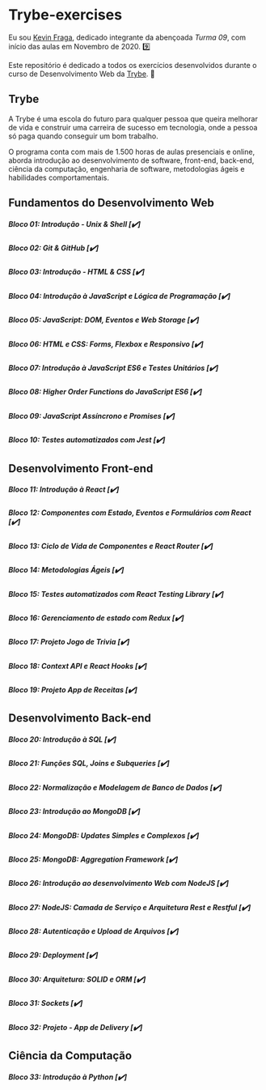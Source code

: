 # Trybe-exercises

Eu sou [Kevin Fraga](https://www.linkedin.com/in/kevincfraga/), dedicado integrante da abençoada *Turma 09*, com início das aulas em Novembro de 2020. :nine:

Este repositório é dedicado a todos os exercícios desenvolvidos durante o curso de Desenvolvimento Web da [Trybe](https://www.betrybe.com/). :rocket:

## Trybe

A Trybe é uma escola do futuro para qualquer pessoa que queira melhorar de vida e construir uma carreira de sucesso em tecnologia, onde a pessoa só paga quando conseguir um bom trabalho.

O programa conta com mais de 1.500 horas de aulas presenciais e online, aborda introdução ao desenvolvimento de software, front-end, back-end, ciência da computação, engenharia de software, metodologias ágeis e habilidades comportamentais.

## Fundamentos do Desenvolvimento Web

##### Bloco 01: Introdução - Unix & Shell  [:heavy_check_mark:]

##### Bloco 02: Git & GitHub  [:heavy_check_mark:]

##### Bloco 03: Introdução - HTML & CSS  [:heavy_check_mark:]

##### Bloco 04: Introdução à JavaScript e Lógica de Programação [:heavy_check_mark:]

##### Bloco 05: JavaScript: DOM, Eventos e Web Storage [:heavy_check_mark:]

##### Bloco 06: HTML e CSS: Forms, Flexbox e Responsivo [:heavy_check_mark:]

##### Bloco 07: Introdução à JavaScript ES6 e Testes Unitários [:heavy_check_mark:]

##### Bloco 08: Higher Order Functions do JavaScript ES6 [:heavy_check_mark:]

##### Bloco 09: JavaScript Assíncrono e Promises [:heavy_check_mark:]

##### Bloco 10: Testes automatizados com Jest [:heavy_check_mark:]

## Desenvolvimento Front-end

##### Bloco 11: Introdução à React [:heavy_check_mark:]

##### Bloco 12: Componentes com Estado, Eventos e Formulários com React [:heavy_check_mark:]

##### Bloco 13: Ciclo de Vida de Componentes e React Router [:heavy_check_mark:]

##### Bloco 14: Metodologias Ágeis [:heavy_check_mark:]

##### Bloco 15: Testes automatizados com React Testing Library [:heavy_check_mark:]

##### Bloco 16: Gerenciamento de estado com Redux [:heavy_check_mark:]

##### Bloco 17: Projeto Jogo de Trivia [:heavy_check_mark:]

##### Bloco 18: Context API e React Hooks [:heavy_check_mark:]

##### Bloco 19: Projeto App de Receitas [:heavy_check_mark:]

## Desenvolvimento Back-end

##### Bloco 20: Introdução à SQL [:heavy_check_mark:]

##### Bloco 21: Funções SQL, Joins e Subqueries [:heavy_check_mark:]

##### Bloco 22: Normalização e Modelagem de Banco de Dados [:heavy_check_mark:]

##### Bloco 23: Introdução ao MongoDB [:heavy_check_mark:]

##### Bloco 24: MongoDB: Updates Simples e Complexos [:heavy_check_mark:]

##### Bloco 25: MongoDB: Aggregation Framework [:heavy_check_mark:]

##### Bloco 26: Introdução ao desenvolvimento Web com NodeJS [:heavy_check_mark:]

##### Bloco 27: NodeJS: Camada de Serviço e Arquitetura Rest e Restful [:heavy_check_mark:]

##### Bloco 28: Autenticação e Upload de Arquivos [:heavy_check_mark:]

##### Bloco 29: Deployment [:heavy_check_mark:]

##### Bloco 30: Arquitetura: SOLID e ORM [:heavy_check_mark:]

##### Bloco 31: Sockets [:heavy_check_mark:]

##### Bloco 32: Projeto - App de Delivery [:heavy_check_mark:]

## Ciência da Computação

##### Bloco 33: Introdução à Python [:heavy_check_mark:]

<!-- :hourglass_flowing_sand: -->
